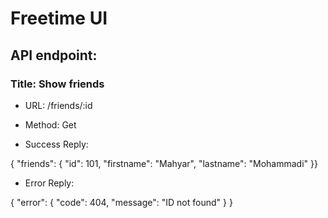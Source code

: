# Freetime UI

## API endpoint:

### Title: Show friends

- URL: /friends/:id

- Method: Get

- Success Reply:

{
"friends": {
	"id": 101,
	"firstname": "Mahyar",
	"lastname": "Mohammadi"
			}}

- Error Reply:

{
  "error": {
    "code": 404,
    "message": "ID not found"
  }
}